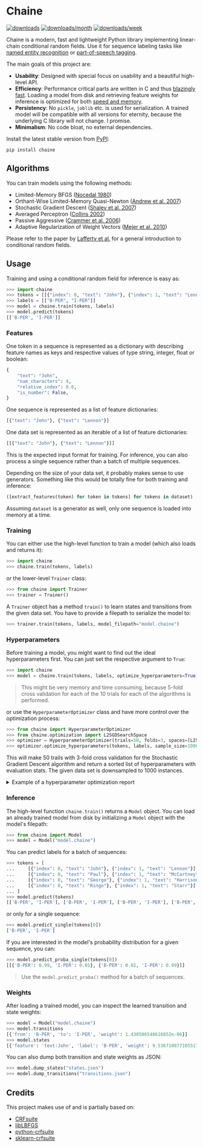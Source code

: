 # Chaine

[![downloads](https://static.pepy.tech/personalized-badge/chaine?period=total&units=international_system&left_color=black&right_color=black&left_text=downloads)](https://pepy.tech/project/chaine)
[![downloads/month](https://static.pepy.tech/personalized-badge/chaine?period=month&units=abbreviation&left_color=black&right_color=black&left_text=downloads/month)](https://pepy.tech/project/chaine)
[![downloads/week](https://static.pepy.tech/personalized-badge/chaine?period=week&units=abbreviation&left_color=black&right_color=black&left_text=downloads/week)](https://pepy.tech/project/chaine)

Chaine is a modern, fast and lightweight Python library implementing linear-chain conditional random fields. Use it for sequence labeling tasks like [named entity recognition](https://en.wikipedia.org/wiki/Named-entity_recognition) or [part-of-speech tagging](https://en.wikipedia.org/wiki/Part-of-speech_tagging).

The main goals of this project are:

- **Usability**: Designed with special focus on usability and a beautiful high-level API.
- **Efficiency**: Performance critical parts are written in C and thus [blazingly fast](http://www.chokkan.org/software/crfsuite/benchmark.html). Loading a model from disk and retrieving feature weights for inference is optimized for both [speed and memory](http://www.chokkan.org/software/cqdb/).
- **Persistency**: No `pickle`, `joblib` etc. is used for serialization.  A trained model will be compatible with all versions for eternity, because the underlying C library will not change. I promise.
- **Minimalism**: No code bloat, no external dependencies.

Install the latest stable version from [PyPI](https://pypi.org/project/chaine):

```
pip install chaine
```

## Algorithms

You can train models using the following methods:

- Limited-Memory BFGS ([Nocedal 1980](https://www.jstor.org/stable/2006193))
- Orthant-Wise Limited-Memory Quasi-Newton ([Andrew et al. 2007](https://www.microsoft.com/en-us/research/publication/scalable-training-of-l1-regularized-log-linear-models/))
- Stochastic Gradient Descent ([Shalev et al. 2007](https://www.google.com/url?q=https://www.cs.huji.ac.il/~shais/papers/ShalevSiSr07.pdf))
- Averaged Perceptron ([Collins 2002](https://aclanthology.org/W02-1001.pdf))
- Passive Aggressive ([Crammer et al. 2006](https://jmlr.csail.mit.edu/papers/v7/crammer06a.html))
- Adaptive Regularization of Weight Vectors ([Mejer et al. 2010](https://aclanthology.org/D10-1095.pdf))

Please refer to the paper by [Lafferty et al.](https://repository.upenn.edu/cgi/viewcontent.cgi?article=1162&context=cis_papers) for a general introduction to conditional random fields.

## Usage

Training and using a conditional random field for inference is easy as:

```python
>>> import chaine
>>> tokens = [[{"index": 0, "text": "John"}, {"index": 1, "text": "Lennon"}]]
>>> labels = [["B-PER", "I-PER"]]
>>> model = chaine.train(tokens, labels)
>>> model.predict(tokens)
[['B-PER', 'I-PER']]
```

### Features

One token in a sequence is represented as a dictionary with describing feature names as keys and respective values of type string, integer, float or boolean:

```python
{
    "text": "John",
    "num_characters": 4,
    "relative_index": 0.0,
    "is_number": False,
}
```

One sequence is represented as a list of feature dictionaries:

```python
[{"text": "John"}, {"text": "Lennon"}]
```

One data set is represented as an iterable of a list of feature dictionaries:

```python
[[{"text": "John"}, {"text": "Lennon"}]]
```

This is the expected input format for training. For inference, you can also process a single sequence rather than a batch of multiple sequences.

Depending on the size of your data set, it probably makes sense to use generators. Something like this would be totally fine for both training and inference:

```python
([extract_features(token) for token in tokens] for tokens in dataset)
```

Assuming `dataset` is a generator as well, only one sequence is loaded into memory at a time.

### Training

You can either use the high-level function to train a model (which also loads and returns it):

```python
>>> import chaine
>>> chaine.train(tokens, labels)
```

or the lower-level `Trainer` class:

```python
>>> from chaine import Trainer
>>> trainer = Trainer()
```

A `Trainer` object has a method `train()` to learn states and transitions from the given data set. You have to provide a filepath to serialize the model to:

```python
>>> trainer.train(tokens, labels, model_filepath="model.chaine")
```

### Hyperparameters

Before training a model, you might want to find out the ideal hyperparameters first. You can just set the respective argument to `True`:

```python
>>> import chaine
>>> model = chaine.train(tokens, labels, optimize_hyperparameters=True)
```

> This might be very memory and time consuming, because 5-fold cross validation for each of the 10 trials for each of the algorithms is performed.

or use the `HyperparameterOptimizer` class and have more control over the optimization process:

```python
>>> from chaine import HyperparameterOptimizer
>>> from chaine.optimization import L2SGDSearchSpace
>>> optimizer = HyperparameterOptimizer(trials=50, folds=3, spaces=[L2SGDSearchSpace()])
>>> optimizer.optimize_hyperparameters(tokens, labels, sample_size=1000)
```

This will make 50 trails with 3-fold cross validation for the Stochastic Gradient Descent algorithm and return a sorted list of hyperparameters with evaluation stats. The given data set is downsampled to 1000 instances.

<details>
<summary>Example of a hyperparameter optimization report</summary>

```json
[
    {
        "hyperparameters": {
            "algorithm": "lbfgs",
            "min_freq": 0,
            "all_possible_states": true,
            "all_possible_transitions": true,
            "num_memories": 8,
            "c1": 0.9,
            "c2": 0.31,
            "epsilon": 0.00011,
            "period": 17,
            "delta": 0.00051,
            "linesearch": "Backtracking",
            "max_linesearch": 31
        },
        "stats": {
            "mean_precision": 0.4490952380952381,
            "stdev_precision": 0.16497993418839532,
            "mean_recall": 0.4554858934169279,
            "stdev_recall": 0.20082402876210334,
            "mean_f1": 0.45041435392087253,
            "stdev_f1": 0.17914435056760908,
            "mean_time": 0.3920876979827881,
            "stdev_time": 0.0390961164333519
        }
    },
    {
        "hyperparameters": {
            "algorithm": "lbfgs",
            "min_freq": 5,
            "all_possible_states": true,
            "all_possible_transitions": false,
            "num_memories": 9,
            "c1": 1.74,
            "c2": 0.09,
            "epsilon": 0.0008600000000000001,
            "period": 1,
            "delta": 0.00045000000000000004,
            "linesearch": "StrongBacktracking",
            "max_linesearch": 34
        },
        "stats": {
            "mean_precision": 0.4344436335328176,
            "stdev_precision": 0.15542689556199216,
            "mean_recall": 0.4385174258109041,
            "stdev_recall": 0.19873733310765845,
            "mean_f1": 0.43386496201052716,
            "stdev_f1": 0.17225578421967264,
            "mean_time": 0.12209572792053222,
            "stdev_time": 0.0236177196325414
        }
    },
    {
        "hyperparameters": {
            "algorithm": "lbfgs",
            "min_freq": 2,
            "all_possible_states": true,
            "all_possible_transitions": true,
            "num_memories": 1,
            "c1": 0.91,
            "c2": 0.4,
            "epsilon": 0.0008400000000000001,
            "period": 13,
            "delta": 0.00018,
            "linesearch": "MoreThuente",
            "max_linesearch": 43
        },
        "stats": {
            "mean_precision": 0.41963433149859447,
            "stdev_precision": 0.16363544501259455,
            "mean_recall": 0.4331173486012196,
            "stdev_recall": 0.21344965207006913,
            "mean_f1": 0.422038027332145,
            "stdev_f1": 0.18245844823319127,
            "mean_time": 0.2586916446685791,
            "stdev_time": 0.04341208573100539
        }
    },
    {
        "hyperparameters": {
            "algorithm": "l2sgd",
            "min_freq": 5,
            "all_possible_states": true,
            "all_possible_transitions": true,
            "c2": 1.68,
            "period": 2,
            "delta": 0.00047000000000000004,
            "calibration_eta": 0.0006900000000000001,
            "calibration_rate": 2.9000000000000004,
            "calibration_samples": 1400,
            "calibration_candidates": 25,
            "calibration_max_trials": 23
        },
        "stats": {
            "mean_precision": 0.2571428571428571,
            "stdev_precision": 0.43330716823151716,
            "mean_recall": 0.01,
            "stdev_recall": 0.022360679774997897,
            "mean_f1": 0.01702127659574468,
            "stdev_f1": 0.038060731531911314,
            "mean_time": 0.15442829132080077,
            "stdev_time": 0.051750737506044905
        }
    }
]
```
</details>

### Inference

The high-level function `chaine.train()` returns a `Model` object. You can load an already trained model from disk by initializing a `Model` object with the model's filepath:

```python
>>> from chaine import Model
>>> model = Model("model.chaine")
```

You can predict labels for a batch of sequences:

```python
>>> tokens = [
...     [{"index": 0, "text": "John"}, {"index": 1, "text": "Lennon"}],
...     [{"index": 0, "text": "Paul"}, {"index": 1, "text": "McCartney"}],
...     [{"index": 0, "text": "George"}, {"index": 1, "text": "Harrison"}],
...     [{"index": 0, "text": "Ringo"}, {"index": 1, "text": "Starr"}]
... ]
>>> model.predict(tokens)
[['B-PER', 'I-PER'], ['B-PER', 'I-PER'], ['B-PER', 'I-PER'], ['B-PER', 'I-PER']]
```

or only for a single sequence:

```python
>>> model.predict_single(tokens[0])
['B-PER', 'I-PER']
```

If you are interested in the model's probability distribution for a given sequence, you can:

```python
>>> model.predict_proba_single(tokens[0])
[[{'B-PER': 0.99, 'I-PER': 0.01}, {'B-PER': 0.01, 'I-PER': 0.99}]]
```

> Use the `model.predict_proba()` method for a batch of sequences.

### Weights

After loading a trained model, you can inspect the learned transition and state weights:

```python
>>> model = Model("model.chaine")
>>> model.transitions
[{'from': 'B-PER', 'to': 'I-PER', 'weight': 1.430506540616852e-06}]
>>> model.states
[{'feature': 'text:John', 'label': 'B-PER', 'weight': 9.536710877105517e-07}, ...]
```

You can also dump both transition and state weights as JSON:

```python
>>> model.dump_states("states.json")
>>> model.dump_transitions("transitions.json")
```

## Credits

This project makes use of and is partially based on:

- [CRFsuite](https://github.com/chokkan/crfsuite)
- [libLBFGS](https://github.com/chokkan/liblbfgs)
- [python-crfsuite](https://github.com/scrapinghub/python-crfsuite)
- [sklearn-crfsuite](https://github.com/TeamHG-Memex/sklearn-crfsuite)
